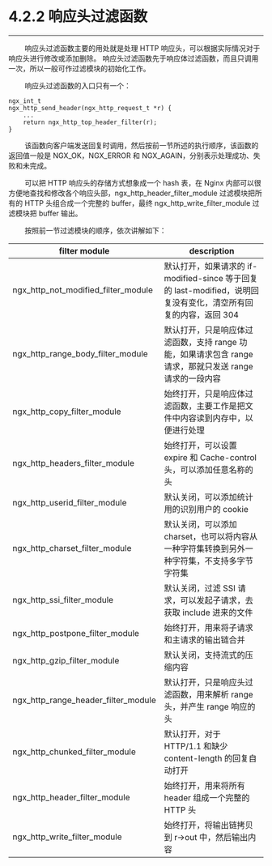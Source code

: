 # 4.2.2 响应头过滤函数
***

&emsp;&emsp;
响应头过滤函数主要的用处就是处理 HTTP 响应头，可以根据实际情况对于响应头进行修改或添加删除。
响应头过滤函数先于响应体过滤函数，而且只调用一次，所以一般可作过滤模块的初始化工作。

&emsp;&emsp;
响应头过滤函数的入口只有一个：

    ngx_int_t
    ngx_http_send_header(ngx_http_request_t *r) {
        ...
        return ngx_http_top_header_filter(r);
    }

&emsp;&emsp;
该函数向客户端发送回复时调用，然后按前一节所述的执行顺序，该函数的返回值一般是 NGX\_OK，NGX\_ERROR 和 NGX\_AGAIN，分别表示处理成功、失败和未完成。

&emsp;&emsp;
可以把 HTTP 响应头的存储方式想象成一个 hash 表，在 Nginx 内部可以很方便地查找和修改各个响应头部，ngx\_http\_header\_filter\_module 过滤模块把所有的 HTTP 头组合成一个完整的 buffer，最终 ngx\_http\_write\_filter\_module 过滤模块把 buffer 输出。

&emsp;&emsp;
按照前一节过滤模块的顺序，依次讲解如下：

|filter module|description|
| --- | --- |
|ngx\_http\_not\_modified\_filter\_module|默认打开，如果请求的 if-modified-since 等于回复的 last-modified，说明回复没有变化，清空所有回复的内容，返回 304|
|ngx\_http\_range\_body\_filter\_module|默认打开，只是响应体过滤函数，支持 range 功能，如果请求包含 range 请求，那就只发送 range 请求的一段内容|
|ngx\_http\_copy\_filter\_module|始终打开，只是响应体过滤函数，主要工作是把文件中内容读到内存中，以便进行处理|
|ngx\_http\_headers\_filter\_module|始终打开，可以设置 expire 和 Cache-control 头，可以添加任意名称的头|
|ngx\_http\_userid\_filter\_module|默认关闭，可以添加统计用的识别用户的 cookie|
|ngx\_http\_charset\_filter\_module|默认关闭，可以添加 charset，也可以将内容从一种字符集转换到另外一种字符集，不支持多字节字符集|
|ngx\_http\_ssi\_filter\_module|默认关闭，过滤 SSI 请求，可以发起子请求，去获取 include 进来的文件|
|ngx\_http\_postpone\_filter\_module|始终打开，用来将子请求和主请求的输出链合并|
|ngx\_http\_gzip\_filter\_module|默认关闭，支持流式的压缩内容|
|ngx\_http\_range\_header\_filter\_module|默认打开，只是响应头过滤函数，用来解析 range 头，并产生 range 响应的头|
|ngx\_http\_chunked\_filter\_module|默认打开，对于 HTTP/1.1 和缺少 content-length 的回复自动打开|
|ngx\_http\_header\_filter\_module|始终打开，用来将所有 header 组成一个完整的 HTTP 头|
|ngx\_http\_write\_filter\_module|始终打开，将输出链拷贝到 r->out 中，然后输出内容|